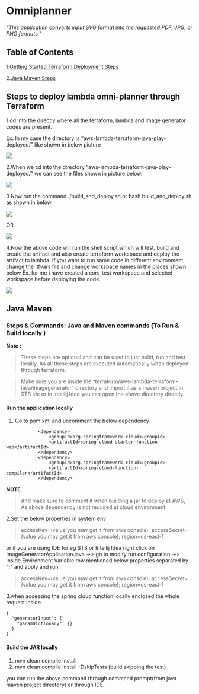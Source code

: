 # Omniplanner

*"This application converts input SVG format into the requested PDF, JPG, or PNG formats."*


## Table of Contents
1.[Getting Started Terraform Deployment Steps](#steps-to-deploy-lambda-omni-planner-through-terraform)

2.[Java Maven Steps](#java-maven-)

## Steps to deploy lambda omni-planner through Terraform

1.cd into the directly where all the terraform, lambda and image generator codes are present.

Ex. In my case the directory is “aws-lambda-terraform-java-play-deployed/” like shown in below picture

![](/home/adil.shaikh/workspace_intellij/imagegenerator/src/main/resources/static/images/directory.png)

2.When we cd into the directory “aws-lambda-terraform-java-play-deployed/” we can see the files  shown in picture below.

![](/home/adil.shaikh/workspace_intellij/imagegenerator/src/main/resources/static/images/Ls.png)


3.Now run the command ./build_and_deploy.sh or bash build_and_deploy.sh as shown in below.

![](/home/adil.shaikh/workspace_intellij/imagegenerator/src/main/resources/static/images/build.png)

OR

![](/home/adil.shaikh/workspace_intellij/imagegenerator/src/main/resources/static/images/build_bash.png)

4.Now the above code will run the shell script which will test, build and create the artifact and also create terraform workspace and deploy the artifact to lambda. If you want to run same code in different environment change the .tfvars file and change workspace names in the places shown below
Ex. for me i have created a cors_test workspace and selected workspace before deploying the code.

![](/home/adil.shaikh/workspace_intellij/imagegenerator/src/main/resources/static/images/build_bash_sh.png)

## Java Maven 
### Steps & Commands: Java and Maven commands (To Run  & Build locally )

**Note :** 

>These steps are optional and can be used to just build, run and test locally, As all these steps are executed automatically when deployed through terraform.

>Make sure you are inside the “terraform/aws-lambda-terraform-java/imagegenerator" directory and import it as a maven project in STS ide or in Intellij Idea you can open the above directory directly.

#### Run the application locally

1. Go to pom.xml and uncomment the below dependency 

```
            <dependency>
                <groupId>org.springframework.cloud</groupId>
                <artifactId>spring-cloud-starter-function-web</artifactId>
            </dependency>
            <dependency>
                <groupId>org.springframework.cloud</groupId>
                <artifactId>spring-cloud-function-compiler</artifactId>
            </dependency>
```
**NOTE :**

>And make sure to comment it when building a jar to deploy at AWS, As above dependency is not required at cloud environment.

2.Set the below properties in  system env

> accessKey=(value you may get it from aws console); accessSecret=(value you may get it from aws console); region=us-east-1

or if you are using IDE for eg STS or Intellij Idea
right click on ImageGeneratorApplication.java ->> go to modify run configuration ->> inside Environment Variable row mentioned  below properties separated by ";" and apply and run.

> accessKey=(value you may get it from aws console); accessSecret=(value you may get it from aws console); region=us-east-1

3.when accessing the spring cloud function locally enclosed the whole request inside 

```
{
  "generatorInput": {
    "paramDictionary": {}
  }
}

```
#### Build the JAR locally

1. mvn clean compile install
2. mvn clean compile install -DskipTests (build skipping the test)

you can run the above command through command prompt(from java maven project directory) or through IDE.

